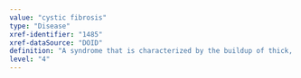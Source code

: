 ```yaml
---
value: "cystic fibrosis"
type: "Disease"
xref-identifier: "1485"
xref-dataSource: "DOID"
definition: "A syndrome that is characterized by the buildup of thick, sticky mucus that can damage many organs.|OMIM mapping confirmed by DO. [SN]."
level: "4"
---
```

